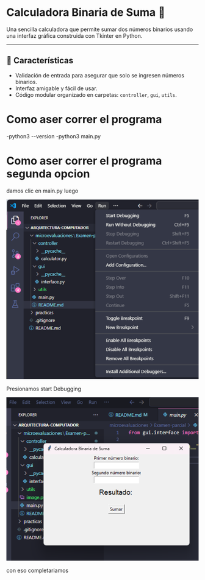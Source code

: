 # Calculadora Binaria de Suma 🧮

Una sencilla calculadora que permite sumar dos números binarios usando una interfaz gráfica construida con Tkinter en Python.

---

## 🚀 Características

- Validación de entrada para asegurar que solo se ingresen números binarios.
- Interfaz amigable y fácil de usar.
- Código modular organizado en carpetas: `controller`, `gui`, `utils`.
# Como aser correr el programa
-python3 --version
-python3 main.py
# Como aser correr el programa segunda opcion 
damos clic en main.py luego

![alt text](image.png)

Presionamos start Debugging

![alt text](image-1.png)


con eso completariamos 